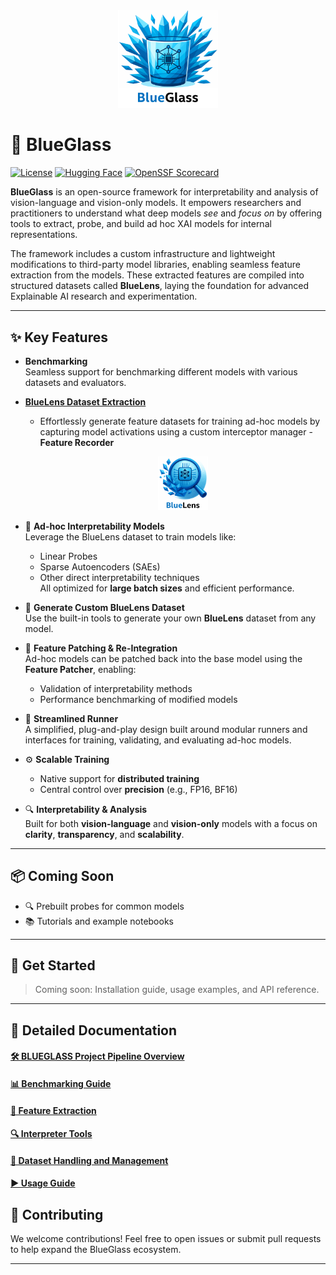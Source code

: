 <div align="center">
  <img src="docs/images/blueglass.png" alt="BlueGlass Logo" width="160"/>
</div>


# 🔷 BlueGlass

[![License](https://img.shields.io/badge/license-Apache_2.0-blue.svg)](LICENSE)
[![Hugging Face](https://img.shields.io/badge/dataset-Hugging%20Face-orange)](https://huggingface.co/)
[![OpenSSF Scorecard](https://api.scorecard.dev/projects/github.com/IntelLabs/blueglass/badge)](https://scorecard.dev/viewer/?uri=github.com/IntelLabs/blueglass)

**BlueGlass** is an open-source framework for interpretability and analysis of vision-language and vision-only models. It empowers researchers and practitioners to understand what deep models *see* and *focus on* by offering tools to extract, probe, and build ad hoc XAI models for internal representations.

The framework includes a custom infrastructure and lightweight modifications to third-party model libraries, enabling seamless feature extraction from the models. These extracted features are compiled into structured datasets called **BlueLens**, laying the foundation for advanced Explainable AI research and experimentation.

---

## ✨ Key Features

- **Benchmarking**  
  Seamless support for benchmarking different models with various datasets and evaluators.
  
-  **[BlueLens Dataset Extraction](https://huggingface.co/datasets/IntelLabs/BlueLens)**
   - Effortlessly generate feature datasets for training ad-hoc models by capturing model activations using a custom interceptor manager - **Feature Recorder**
     
       <div align="center">
       <img src="docs/images/bluelens.png" alt="BlueLens Logo" width="80"/>
       </div> 

- 🧪 **Ad-hoc Interpretability Models**  
  Leverage the BlueLens dataset to train models like:
  - Linear Probes  
  - Sparse Autoencoders (SAEs)  
  - Other direct interpretability techniques  
  All optimized for **large batch sizes** and efficient performance.

- 🧰 **Generate Custom BlueLens Dataset**  
  Use the built-in tools to generate your own **BlueLens** dataset from any model.
 
- 🔁 **Feature Patching & Re-Integration**  
  Ad-hoc models can be patched back into the base model using the **Feature Patcher**, enabling:  
  - Validation of interpretability methods  
  - Performance benchmarking of modified models

- 🚀 **Streamlined Runner**  
  A simplified, plug-and-play design built around modular runners and interfaces for training, validating, and evaluating ad-hoc models.

- ⚙️ **Scalable Training**  
  - Native support for **distributed training**  
  - Central control over **precision** (e.g., FP16, BF16)

- 🔍 **Interpretability & Analysis**  
  Built for both **vision-language** and **vision-only** models with a focus on **clarity**, **transparency**, and **scalability**.

---

## 📦 Coming Soon

- 🔍 Prebuilt probes for common models  
- 📚 Tutorials and example notebooks

---

## 🧪 Get Started

> Coming soon: Installation guide, usage examples, and API reference.

---

## 📖 Detailed Documentation
#### [🛠️ BLUEGLASS Project Pipeline Overview](docs/project_execution_overview.md)
#### [📊 Benchmarking Guide](docs/benchmarking.md)
#### [🧩 Feature Extraction](docs/02_feature_extraction.md)
#### [🔍 Interpreter Tools](docs/03_interp_tools.md)
#### [📂 Dataset Handling and Management](docs/05_data_preparation.md)
#### [▶️ Usage Guide](docs/usage_guide.md)

## 🤝 Contributing

We welcome contributions! Feel free to open issues or submit pull requests to help expand the BlueGlass ecosystem.


---

